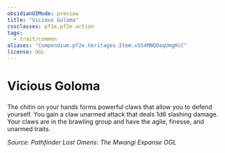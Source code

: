 ```yaml
---
obsidianUIMode: preview
title: "Vicious Goloma"
cssclasses: pf2e,pf2e-action
tags:
  - trait/common
aliases: "Compendium.pf2e.heritages.Item.x5S4MNQ0aqUmgHcC"
license: OGL
---
```

# Vicious Goloma

### 






The chitin on your hands forms powerful claws that allow you to defend yourself. You gain a claw unarmed attack that deals 1d6 slashing damage. Your claws are in the brawling group and have the agile, finesse, and unarmed traits.

*Source: Pathfinder Lost Omens: The Mwangi Expanse*
*OGL*